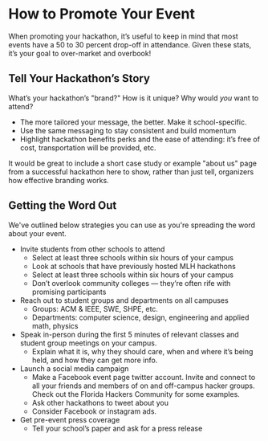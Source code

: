 # How to Promote Your Event

When promoting your hackathon, it’s useful to keep in mind that most events have a 50 to 30 percent drop-off in attendance. Given these stats, it’s your goal to over-market and overbook!

## Tell Your Hackathon’s Story

What’s your hackathon’s "brand?" How is it unique? Why would _you_ want to attend?

* The more tailored your message, the better. Make it school-specific.
* Use the same messaging to stay consistent and build momentum
* Highlight hackathon benefits perks and the ease of attending: it’s free of cost, transportation will be provided, etc.

It would be great to include a short case study or example "about us" page from a successful hackathon here to show, rather than just tell, organizers how effective branding works.

## Getting the Word Out

We've outlined below strategies you can use as you're spreading the word about your event.

* Invite students from other schools to attend
  * Select at least three schools within six hours of your campus
  * Look at schools that have previously hosted MLH hackathons
  * Select at least three schools within six hours of your campus
  * Don’t overlook community colleges — they’re often rife with promising participants
* Reach out to student groups and departments on all campuses
  * Groups: ACM & IEEE, SWE, SHPE, etc.
  * Departments: computer science, design, engineering and applied math, physics
* Speak in-person during the first 5 minutes of relevant classes and student group meetings on your campus.
  * Explain what it is, why they should care, when and where it’s being held, and how they can get more info.
* Launch a social media campaign
  * Make a Facebook event page twitter account. Invite and connect to all your friends and members of on and off-campus hacker groups. Check out the Florida Hackers Community for some examples.
  * Ask other hackathons to tweet about you
  * Consider Facebook or instagram ads.
* Get pre-event press coverage
  * Tell your school’s paper and ask for a press release 

